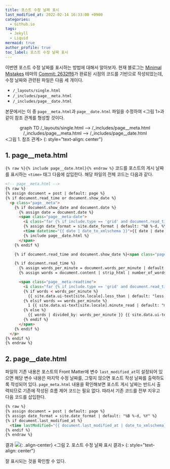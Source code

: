 ```yaml
---
title: 포스트 수정 날짜 표시
last_modified_at: 2022-02-14 16:33:00 +0900
categories:
  - Github.io
tags:
  - Jekyll
  - Liquid
mermaid: true
author_profile: true
toc_label: 포스트 수정 날짜 표시
---
```

이번엔 포스트 수정 날짜를 표시하는 방법에 대해서 알아보자.
현재 블로그는 [Minimal Mistakes](https://github.com/mmistakes/minimal-mistakes) 테마의 [Commit: 2632ff6](https://github.com/mmistakes/minimal-mistakes/commit/2632ff650a6efb0d856a37d675be5f1b63692181)가 완료된 시점의 코드를 기반으로 작성되었는데, 수정 날짜와 관련된 파일은 다음 세 개이다.

- `/_layouts/single.html`
- `/_includes/page__meta.html`
- `/_includes/page__date.html`

본문에서는 이 중 `page__meta.html`과 `page__date.html` 파일을 수정하여 <그림 1>과 같이 참조 관계를 형성할 것이다.

<div class="mermaid" align="center">
  graph TD
  /_layouts/single.html --> /_includes/page__meta.html
  /_includes/page__meta.html --> /_includes/page__date.html
</div>
<그림 1. 참조 관계>
{: style="text-align: center"}

## 1. page__meta.html
`{% raw %}{% include page__date.html}{% endraw %}` 코드를 포스트의 게시 날짜를 표시하는 `<time>` 태그 다음에 삽입한다. 해당 파일의 전체 코드는 다음과 같다.

```html
<!-- page__meta.html -->
{% raw %}
{% assign document = post | default: page %}
{% if document.read_time or document.show_date %}
  <p class="page__meta">
    {% if document.show_date and document.date %}
      {% assign date = document.date %}
      <span class="page__meta-date">
        <i class="far {% if include.type == 'grid' and document.read_time and document.show_date %}fa-fw {% endif %}fa-calendar-alt" aria-hidden="true"></i>
        {% assign date_format = site.date_format | default: "%B %-d, %Y" %}
        <time datetime="{{ date | date_to_xmlschema }}">{{ date | date: date_format }}</time>
        {% include page__date.html %}
      </span>
    {% endif %}

    {% if document.read_time and document.show_date %}<span class="page__meta-sep"></span>{% endif %}

    {% if document.read_time %}
      {% assign words_per_minute = document.words_per_minute | default: site.words_per_minute | default: 200 %}
      {% assign words = document.content | strip_html | number_of_words %}

      <span class="page__meta-readtime">
        <i class="far {% if include.type == 'grid' and document.read_time and document.show_date %}fa-fw {% endif %}fa-clock" aria-hidden="true"></i>
        {% if words < words_per_minute %}
          {{ site.data.ui-text[site.locale].less_than | default: "less than" }} 1 {{ site.data.ui-text[site.locale].minute_read | default: "minute read" }}
        {% elsif words == words_per_minute %}
          1 {{ site.data.ui-text[site.locale].minute_read | default: "minute read" }}
        {% else %}
          {{ words | divided_by: words_per_minute }} {{ site.data.ui-text[site.locale].minute_read | default: "minute read" }}
        {% endif %}
      </span>
    {% endif %}
  </p>
{% endif %}
{% endraw %}
```

## 2. page__date.html
파일의 기존 내용은 포스트의 Front Matter에 변수 `last_modified_at`이 설정되어 있으면 해당 변수 내용은 마지막 수정 날짜를, 그렇지 않으면 포스트 작성 날짜를 출력하도록 작성되어 있다. `page_meta.html` 내용을 확인해보면 포스트 게시 날짜는 반드시 출력되므로 기존에 작성된 흐름 제어 코드는 필요 없다. 따라서 기존 코드를 전부 지우고 다음 코드를 삽입한다.
```html
{% raw %}
{% assign document = post | default: page %}
{% assign date_format = site.date_format | default: "%B %-d, %Y" %}
{% if document.last_modified_at %}
  <time lastModified="{{ document.last_modified_at | date_to_xmlschema}}"><br><i class="far {% if include.type == 'grid' and document.read_time and document.show_date %}fa-fw {% endif %}fa-calendar-alt" aria-hidden="true"></i> Last modified at: {{ document.last_modified_at | date: date_format }}</time>
{% endif %}
{% endraw %}
```

결과
![](https://drive.google.com/uc?export=view&id=1vDU2bIwv1V1Bwr_lE94__uMgXofm6432){: .align-center}
<그림 2. 포스트 수정 날짜 표시 결과>
{: style="text-align: center"}

잘 표시되는 것을 확인할 수 있다.